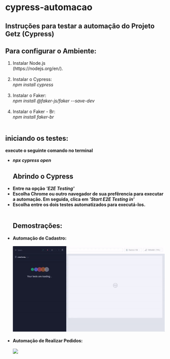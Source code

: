 # cypress-automacao
<h2>Instruções para testar a automação do Projeto Getz (Cypress)</h2>

## Para configurar o Ambiente:
<ol>
<li>Instalar Node.js <br>(https://nodejs.org/en/). </li> 
  <br>
<li>Instalar o Cypress: <i><br>npm install cypress</i></li>
  <br>
<li>Instalar o Faker: <i><br>npm install @faker-js/faker --save-dev</i></li>
  <br>
<li>Instalar o Faker - Br: <i><br>npm install faker-br</i></li>
<br>
</ol>

## iniciando os testes:
<b>execute o seguinte comando no terminal<b>
<ul>
<li><i>npx cypress open</i></li>  

## Abrindo o Cypress
  <li>Entre na opção <i>'E2E Testing'</i></li>
<li>Escolha Chrome ou outro navegador de sua prefêrencia para executar a automação. Em seguida, clica em <i>'Start E2E Testing in'</i></li>
<li>Escolha entre os dois testes automatizados para executá-los.</li>
<br>

## Demostrações:
<li>Automação de Cadastro:
  <br><br>
<img src="cypress/videos/cadastro.gif"></li>
<br>  
<li>Automação de Realizar Pedidos:
  <br><br>
<img src="cypress/videos/fazer pedido.gif"></li>
</p>
</ul>
